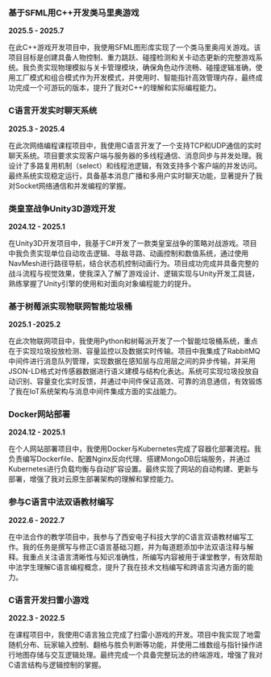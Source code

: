 ### **基于SFML用C++开发类马里奥游戏**   
**2025.5 - 2025.7**  

在此C++游戏开发项目中，我使用SFML图形库实现了一个类马里奥闯关游戏。该项目目标是创建具备人物控制、重力跳跃、碰撞检测和关卡动态更新的完整游戏系统。我负责实现物理模拟与关卡管理模块，确保角色动作流畅、碰撞逻辑准确，使用工厂模式和组合模式作为开发模式，并使用时、智能指针高效管理内存，最终成功完成一个可游玩的版本，提升了我对C++的理解和实际编程能力。   

### **C语言开发实时聊天系统**  
**2025.3 - 2025.4**  

在此次网络编程课程项目中，我使用C语言开发了一个支持TCP和UDP通信的实时聊天系统。项目要求实现客户端与服务器的多线程通信、消息同步与并发处理。我设计了多路复用机制（select）和线程池逻辑，有效支持多个客户端的并发访问。最终系统实现稳定运行，具备基本消息广播和多用户实时聊天功能，显著提升了我对Socket网络通信和并发编程的掌握。   

### **类皇室战争Unity3D游戏开发**  
**2024.12 - 2025.1**  

在Unity3D开发项目中，我基于C#开发了一款类皇室战争的策略对战游戏。项目中我负责实现单位自动攻击逻辑、寻敌寻路、动画控制和数值系统，通过使用NavMesh进行路径导航，结合状态机控制动画行为。项目成功完成并具备完整的战斗流程与视觉效果，使我深入了解了游戏设计、逻辑实现与Unity开发工具链，熟练掌握了Unity引擎的使用和对面向对象编程能力的提升。   

### **基于树莓派实现物联网智能垃圾桶**  
**2025.1 -2025.2**  

在此次物联网项目中，我使用Python和树莓派开发了一个智能垃圾桶系统，重点在于实现垃圾投放检测、容量监控以及数据实时传输。项目中我集成了RabbitMQ中间件进行消息队列管理，实现数据在感知层与应用层之间的异步传输，并采用JSON-LD格式对传感器数据进行语义建模与结构化表达。系统可实现垃圾投放自动识别、容量变化实时反馈，并通过中间件保证高效、可靠的消息通信，有效锻炼了我在IoT系统架构与消息中间件集成方面的实战能力。  

### **Docker网站部署**   
**2024.12 - 2025.1**   

在个人网站部署项目中，我使用Docker与Kubernetes完成了容器化部署流程。我负责编写Dockerfile、配置Nginx反向代理、搭建MongoDB后端服务，并通过Kubernetes进行负载均衡与自动扩容设置。最终实现了网站的自动构建、更新与部署，增强了我对云原生部署架构的理解和掌控能力。   

### **参与C语言中法双语教材编写**   
**2022.6 - 2022.7**   

在中法合作的教学项目中，我参与了西安电子科技大学的C语言双语教材编写工作。我的任务是撰写与修正C语言基础习题，并为每道题添加中法双语注释与解释。我重点关注语言清晰性与知识准确性，所编写内容被用于课堂教学，有效帮助中法学生理解C语言编程概念，提升了我在技术文档编写和跨语言沟通方面的能力。   

### **C语言开发扫雷小游戏**   
**2022.3 - 2022.5**  

在课程项目中，我使用C语言独立完成了扫雷小游戏的开发。项目中我实现了地雷随机分布、玩家输入控制、翻格与胜负判断等功能，并使用二维数组与指针操作进行地图存储与交互逻辑处理。最终完成一个具备完整玩法的终端游戏，增强了我对C语言结构与逻辑控制的掌握。  
 

